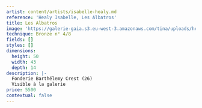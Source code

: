 ```yaml
---
artist: content/artists/isabelle-healy.md
reference: 'Healy Isabelle, Les Albatros'
title: Les Albatros
image: 'https://galerie-gaia.s3.eu-west-3.amazonaws.com/tina/uploads/healy-isabelle/galeriegaia_Healy_LesAlbatros_50x43x14.jpg'
technique: Bronze n° 4/8
fields: []
styles: []
dimensions:
  height: 50
  width: 43
  depth: 14
description: |-
  Fonderie Barthélemy Crest (26)  
  Visible à la galerie 
price: 5500
contextual: false
---
```


